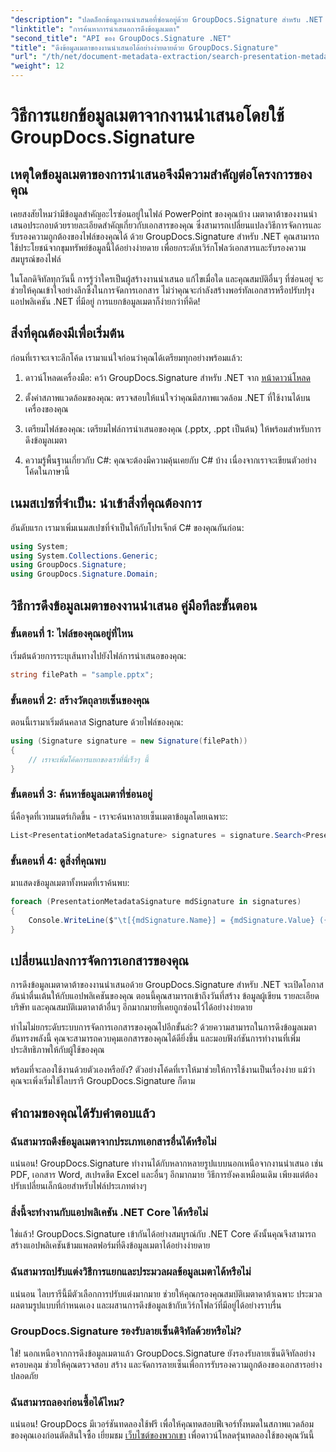 ```yaml
---
"description": "ปลดล็อกข้อมูลงานนำเสนอที่ซ่อนอยู่ด้วย GroupDocs.Signature สำหรับ .NET เรียนรู้วิธีการดึงข้อมูลและใช้ประโยชน์จากข้อมูลเมตาเพื่อปรับปรุงระบบการจัดการเอกสารของคุณ"
"linktitle": "การค้นหาการนำเสนอการดึงข้อมูลเมตา"
"second_title": "API ของ GroupDocs.Signature .NET"
"title": "ดึงข้อมูลเมตาของงานนำเสนอได้อย่างง่ายดายด้วย GroupDocs.Signature"
"url": "/th/net/document-metadata-extraction/search-presentation-metadata-extraction/"
"weight": 12
---
```


# วิธีการแยกข้อมูลเมตาจากงานนำเสนอโดยใช้ GroupDocs.Signature

## เหตุใดข้อมูลเมตาของการนำเสนอจึงมีความสำคัญต่อโครงการของคุณ

เคยสงสัยไหมว่ามีข้อมูลสำคัญอะไรซ่อนอยู่ในไฟล์ PowerPoint ของคุณบ้าง เมตาดาต้าของงานนำเสนอประกอบด้วยรายละเอียดสำคัญเกี่ยวกับเอกสารของคุณ ซึ่งสามารถเปลี่ยนแปลงวิธีการจัดการและรับรองความถูกต้องของไฟล์ของคุณได้ ด้วย GroupDocs.Signature สำหรับ .NET คุณสามารถใช้ประโยชน์จากขุมทรัพย์ข้อมูลนี้ได้อย่างง่ายดาย เพื่อยกระดับเวิร์กโฟลว์เอกสารและรับรองความสมบูรณ์ของไฟล์

ในโลกดิจิทัลทุกวันนี้ การรู้ว่าใครเป็นผู้สร้างงานนำเสนอ แก้ไขเมื่อใด และคุณสมบัติอื่นๆ ที่ซ่อนอยู่ จะช่วยให้คุณเข้าใจอย่างลึกซึ้งในการจัดการเอกสาร ไม่ว่าคุณจะกำลังสร้างพอร์ทัลเอกสารหรือปรับปรุงแอปพลิเคชัน .NET ที่มีอยู่ การแยกข้อมูลเมตาก็ง่ายกว่าที่คิด!

## สิ่งที่คุณต้องมีเพื่อเริ่มต้น

ก่อนที่เราจะเจาะลึกโค้ด เรามาแน่ใจก่อนว่าคุณได้เตรียมทุกอย่างพร้อมแล้ว:

1. ดาวน์โหลดเครื่องมือ: คว้า GroupDocs.Signature สำหรับ .NET จาก [หน้าดาวน์โหลด](https://releases.groupdocs.com/signature/net/)
   
2. ตั้งค่าสภาพแวดล้อมของคุณ: ตรวจสอบให้แน่ใจว่าคุณมีสภาพแวดล้อม .NET ที่ใช้งานได้บนเครื่องของคุณ
   
3. เตรียมไฟล์ของคุณ: เตรียมไฟล์การนำเสนอของคุณ (.pptx, .ppt เป็นต้น) ให้พร้อมสำหรับการดึงข้อมูลเมตา
   
4. ความรู้พื้นฐานเกี่ยวกับ C#: คุณจะต้องมีความคุ้นเคยกับ C# บ้าง เนื่องจากเราจะเขียนตัวอย่างโค้ดในภาษานี้

## เนมสเปซที่จำเป็น: นำเข้าสิ่งที่คุณต้องการ

อันดับแรก เรามาเพิ่มเนมสเปซที่จำเป็นให้กับโปรเจ็กต์ C# ของคุณกันก่อน:

```csharp
using System;
using System.Collections.Generic;
using GroupDocs.Signature;
using GroupDocs.Signature.Domain;
```

## วิธีการดึงข้อมูลเมตาของงานนำเสนอ คู่มือทีละขั้นตอน

### ขั้นตอนที่ 1: ไฟล์ของคุณอยู่ที่ไหน

เริ่มต้นด้วยการระบุเส้นทางไปยังไฟล์การนำเสนอของคุณ:

```csharp
string filePath = "sample.pptx";
```

### ขั้นตอนที่ 2: สร้างวัตถุลายเซ็นของคุณ

ตอนนี้เรามาเริ่มต้นคลาส Signature ด้วยไฟล์ของคุณ:

```csharp
using (Signature signature = new Signature(filePath))
{
    // เราจะเพิ่มโค้ดการแยกของเราที่นี่เร็วๆ นี้
}
```

### ขั้นตอนที่ 3: ค้นหาข้อมูลเมตาที่ซ่อนอยู่

นี่คือจุดที่เวทมนตร์เกิดขึ้น - เราจะค้นหาลายเซ็นเมตาข้อมูลโดยเฉพาะ:

```csharp
List<PresentationMetadataSignature> signatures = signature.Search<PresentationMetadataSignature>(SignatureType.Metadata);
```

### ขั้นตอนที่ 4: ดูสิ่งที่คุณพบ

มาแสดงข้อมูลเมตาทั้งหมดที่เราค้นพบ:

```csharp
foreach (PresentationMetadataSignature mdSignature in signatures)
{
    Console.WriteLine($"\t[{mdSignature.Name}] = {mdSignature.Value} ({mdSignature.Type})");
}
```

## เปลี่ยนแปลงการจัดการเอกสารของคุณ

การดึงข้อมูลเมตาดาต้าของงานนำเสนอด้วย GroupDocs.Signature สำหรับ .NET จะเปิดโอกาสอันน่าตื่นเต้นให้กับแอปพลิเคชันของคุณ ตอนนี้คุณสามารถเข้าถึงวันที่สร้าง ข้อมูลผู้เขียน รายละเอียดบริษัท และคุณสมบัติเมตาดาต้าอื่นๆ อีกมากมายที่เคยถูกซ่อนไว้ได้อย่างง่ายดาย

ทำไมไม่ยกระดับระบบการจัดการเอกสารของคุณไปอีกขั้นล่ะ? ด้วยความสามารถในการดึงข้อมูลเมตาอันทรงพลังนี้ คุณจะสามารถควบคุมเอกสารของคุณได้ดียิ่งขึ้น และมอบฟังก์ชันการทำงานที่เพิ่มประสิทธิภาพให้กับผู้ใช้ของคุณ

พร้อมที่จะลองใช้งานด้วยตัวเองหรือยัง? ตัวอย่างโค้ดที่เราให้มาช่วยให้การใช้งานเป็นเรื่องง่าย แม้ว่าคุณจะเพิ่งเริ่มใช้ไลบรารี GroupDocs.Signature ก็ตาม

## คำถามของคุณได้รับคำตอบแล้ว

### ฉันสามารถดึงข้อมูลเมตาจากประเภทเอกสารอื่นได้หรือไม่

แน่นอน! GroupDocs.Signature ทำงานได้กับหลากหลายรูปแบบนอกเหนือจากงานนำเสนอ เช่น PDF, เอกสาร Word, สเปรดชีต Excel และอื่นๆ อีกมากมาย วิธีการยังคงเหมือนเดิม เพียงแต่ต้องปรับเปลี่ยนเล็กน้อยสำหรับไฟล์ประเภทต่างๆ

### สิ่งนี้จะทำงานกับแอปพลิเคชัน .NET Core ได้หรือไม่

ใช่แล้ว! GroupDocs.Signature เข้ากันได้อย่างสมบูรณ์กับ .NET Core ดังนั้นคุณจึงสามารถสร้างแอปพลิเคชันข้ามแพลตฟอร์มที่ดึงข้อมูลเมตาได้อย่างง่ายดาย

### ฉันสามารถปรับแต่งวิธีการแยกและประมวลผลข้อมูลเมตาได้หรือไม่

แน่นอน ไลบรารีนี้มีตัวเลือกการปรับแต่งมากมาย ช่วยให้คุณกรองคุณสมบัติเมตาดาต้าเฉพาะ ประมวลผลตามรูปแบบที่กำหนดเอง และผสานการดึงข้อมูลเข้ากับเวิร์กโฟลว์ที่มีอยู่ได้อย่างราบรื่น

### GroupDocs.Signature รองรับลายเซ็นดิจิทัลด้วยหรือไม่?

ใช่! นอกเหนือจากการดึงข้อมูลเมตาแล้ว GroupDocs.Signature ยังรองรับลายเซ็นดิจิทัลอย่างครอบคลุม ช่วยให้คุณตรวจสอบ สร้าง และจัดการลายเซ็นเพื่อการรับรองความถูกต้องของเอกสารอย่างปลอดภัย

### ฉันสามารถลองก่อนซื้อได้ไหม?

แน่นอน! GroupDocs มีเวอร์ชันทดลองใช้ฟรี เพื่อให้คุณทดสอบฟีเจอร์ทั้งหมดในสภาพแวดล้อมของคุณเองก่อนตัดสินใจซื้อ เยี่ยมชม [เว็บไซต์ของพวกเขา](https://releases.groupdocs.com/) เพื่อดาวน์โหลดรุ่นทดลองใช้ของคุณวันนี้